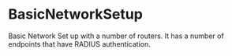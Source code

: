 # BasicNetworkSetup
Basic Network Set up with a number of routers. It has a number of endpoints that have RADIUS authentication. 
